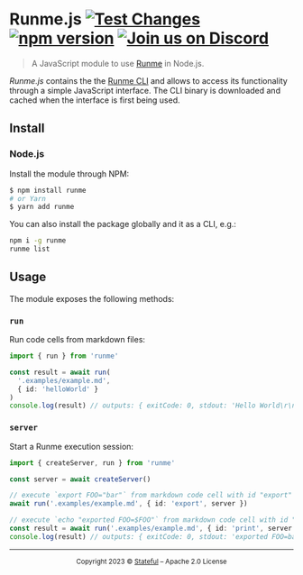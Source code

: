 # Runme.js [![Test Changes](https://github.com/stateful/runmejs/actions/workflows/test.yaml/badge.svg)](https://github.com/stateful/runmejs/actions/workflows/test.yaml) [![npm version](https://badge.fury.io/js/runme.svg)](https://badge.fury.io/js/runme) [![Join us on Discord](https://img.shields.io/discord/878764303052865537?color=5b39df&label=Join%20us%20on%20Discord)](https://discord.com/invite/BQm8zRCBUY)

> A JavaScript module to use [Runme](https://runme.dev) in Node.js.

_Runme.js_ contains the the [Runme CLI](https://github.com/stateful/runme) and allows to access its functionality through a simple JavaScript interface. The CLI binary is downloaded and cached when the interface is first being used.

## Install

### Node.js

Install the module through NPM:

```sh
$ npm install runme
# or Yarn
$ yarn add runme
```

You can also install the package globally and it as a CLI, e.g.:

```sh
npm i -g runme
runme list
```

## Usage

The module exposes the following methods:

### `run`

Run code cells from markdown files:

```ts { name="runExample" }
import { run } from 'runme'

const result = await run(
  '.examples/example.md',
  { id: 'helloWorld' }
)
console.log(result) // outputs: { exitCode: 0, stdout: 'Hello World\r\n', stderr: '' }
```

### `server`

Start a Runme execution session:

```ts
import { createServer, run } from 'runme'

const server = await createServer()

// execute `export FOO="bar"` from markdown code cell with id "export"
await run('.examples/example.md', { id: 'export', server })

// execute `echo "exported FOO=$FOO"` from markdown code cell with id "print"
const result = await run('.examples/example.md', { id: 'print', server })
console.log(result) // outputs: { exitCode: 0, stdout: 'exported FOO=bar\r\n', stderr: '' }
```

---

<p align="center">
  <small>
    Copyright 2023 © <a href="http://stateful.com/">Stateful</a> – Apache 2.0 License
  </small>
</p>
